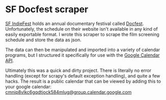 SF Docfest scraper
===============

[SF IndieFest](http://sfindie.com/connect/) holds an annual documentary festival called [Docfest](http://sfindie.com/festivals/sf-docfest/). Unfortunately, the schedule on their website isn't available in any kind of easily exportable format. I wrote this scraper to scrape the film screening schedule and store the data as json.

The data can then be manipulated and imported into a variety of calendar programs, but I structured it specifically for use with the [Google Calendar API](https://gist.github.com/mcmguaba/5640569).

Ultimately this was a quick and dirty project. There is literally no error handling (except for scrapy's default exception handling), and quite a few hacks. The result is a public calendar that can be viewed by adding this to your google calendar:
cmnip8vlkc6gqdtjock584mlug@group.calendar.google.com
